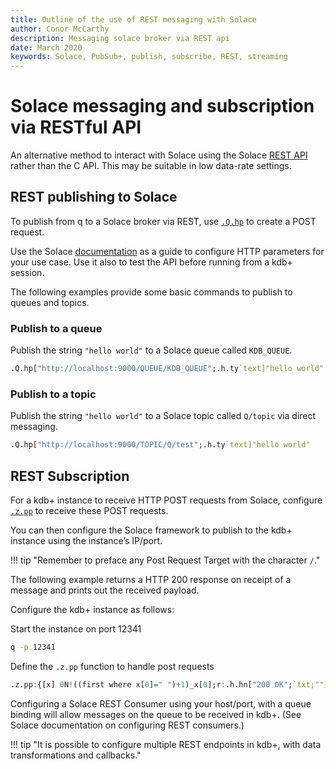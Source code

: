 ```yaml
---
title: Outline of the use of REST messaging with Solace
author: Conor McCarthy
description: Messaging solace broker via REST api
date: March 2020
keywords: Solace, PubSub+, publish, subscribe, REST, streaming 
---
```


# Solace messaging and subscription via RESTful API

An alternative method to interact with Solace using the Solace [REST API](https://docs.solace.com/Open-APIs-Protocols/REST-get-start.htm) rather than the C API. 
This may be suitable in low data-rate settings.


## REST publishing to Solace

To publish from q to a Solace broker via REST, use [`.Q.hp`](../../ref/dotq.md#hp-http-post) to create a POST request.

Use the Solace [documentation](https://docs.solace.com/Open-APIs-Protocols/REST-get-start.htm) as a guide to configure HTTP parameters for your use case. Use it also to test the API before running from a kdb+ session.

The following examples provide some basic commands to publish to queues and topics.


### Publish to a queue

Publish the string `"hello world"` to a Solace queue called `KDB_QUEUE`.

```q
.Q.hp["http://localhost:9000/QUEUE/KDB_QUEUE";.h.ty`text]"hello world"
```


### Publish to a topic

Publish the string `"hello world"` to a Solace topic called `Q/topic` via direct messaging.

```q
.Q.hp["http://localhost:9000/TOPIC/Q/test";.h.ty`text]"hello world"
```


## REST Subscription

For a kdb+ instance to receive HTTP POST requests from Solace, configure [`.z.pp`](../../ref/dotz.md#zpp-http-post) to receive these POST requests.

You can then configure the Solace framework to publish to the kdb+ instance using the instance’s IP/port. 

!!! tip "Remember to preface any Post Request Target with the character `/`."


The following example returns a HTTP 200 response on receipt of a message and prints out the received payload. 

Configure the kdb+ instance as follows:

Start the instance on port 12341

```bash
q -p 12341
```

Define the `.z.pp` function to handle post requests

```q
.z.pp:{[x] 0N!((first where x[0]=" ")+1)_x[0];r:.h.hn["200 OK";`txt;""];r}
```

Configuring a Solace REST Consumer using your host/port, with a queue binding will allow messages on the queue to be received in kdb+. (See Solace documentation on configuring REST consumers.)

!!! tip "It is possible to configure multiple REST endpoints in kdb+, with data transformations and callbacks."

